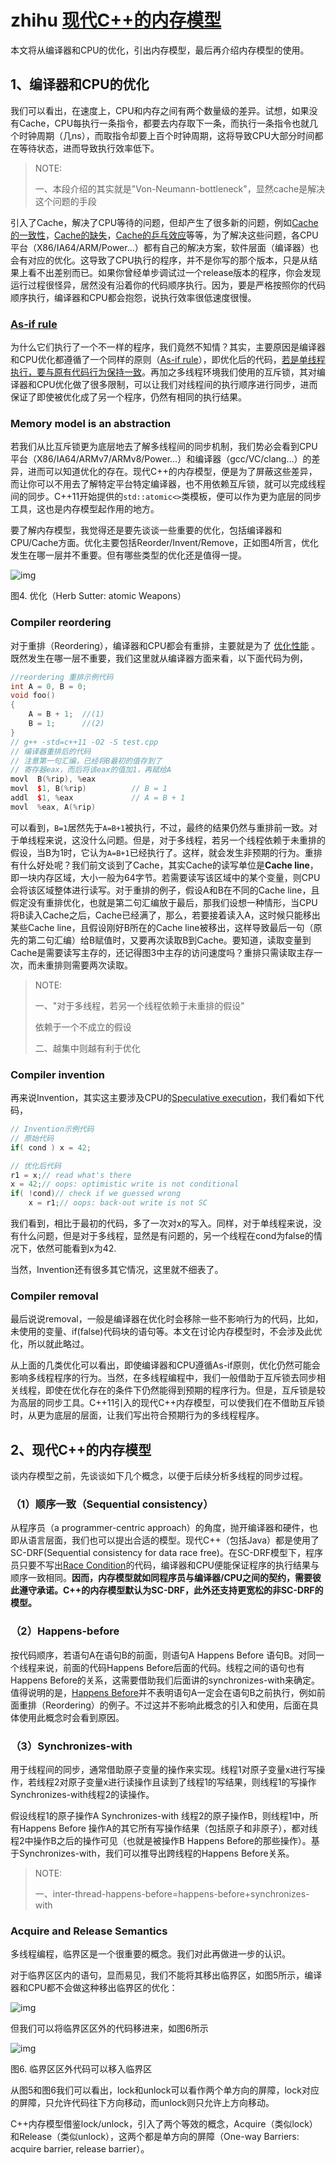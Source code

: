 # zhihu [现代C++的内存模型](https://zhuanlan.zhihu.com/p/382372072)

本文将从编译器和CPU的优化，引出内存模型，最后再介绍内存模型的使用。

## 1、编译器和CPU的优化



我们可以看出，在速度上，CPU和内存之间有两个数量级的差异。试想，如果没有Cache，CPU每执行一条指令，都要去内存取下一条，而执行一条指令也就几个时钟周期（几ns），而取指令却要上百个时钟周期，这将导致CPU大部分时间都在等待状态，进而导致执行效率低下。

> NOTE:
>
> 一、本段介绍的其实就是"Von-Neumann-bottleneck"，显然cache是解决这个问题的手段



引入了Cache，解决了CPU等待的问题，但却产生了很多新的问题，例如[Cache的一致性](https://link.zhihu.com/?target=https%3A//en.wikipedia.org/wiki/Cache_coherence)，[Cache的缺失](https://link.zhihu.com/?target=https%3A//en.wikipedia.org/wiki/CPU_cache%23Cache_miss)，[Cache的乒乓效应](https://link.zhihu.com/?target=https%3A//stackoverflow.com/questions/30684974/are-cache-line-ping-pong-and-false-sharing-the-same%23%3A~%3Atext%3DCache%20line%20ping-ponging%20is%20the%20effect%20where%20a%2Cbe%20cause%20by%20either%20false%20or%20true%20sharing)等等，为了解决这些问题，各CPU平台（X86/IA64/ARM/Power…）都有自己的解决方案，软件层面（编译器）也会有对应的优化。这导致了CPU执行的程序，并不是你写的那个版本，只是从结果上看不出差别而已。如果你曾经单步调试过一个release版本的程序，你会发现运行过程很怪异，居然没有沿着你的代码顺序执行。因为，要是严格按照你的代码顺序执行，编译器和CPU都会抱怨，说执行效率很低速度很慢。

### [As-if rule](https://link.zhihu.com/?target=https%3A//en.wikipedia.org/wiki/As-if_rule)

为什么它们执行了一个不一样的程序，我们竟然不知情？其实，主要原因是编译器和CPU优化都遵循了一个同样的原则（[As-if rule](https://link.zhihu.com/?target=https%3A//en.wikipedia.org/wiki/As-if_rule)），即优化后的代码，[若是单线程执行，要与原有代码行为保持一致](https://link.zhihu.com/?target=https%3A//preshing.com/20120625/memory-ordering-at-compile-time/)。再加之多线程环境我们使用的互斥锁，其对编译器和CPU优化做了很多限制，可以让我们对线程间的执行顺序进行同步，进而保证了即使被优化成了另一个程序，仍然有相同的执行结果。

### Memory model is an abstraction

若我们从比互斥锁更为底层地去了解多线程间的同步机制，我们势必会看到CPU平台（X86/IA64/ARMv7/ARMv8/Power…）和编译器（gcc/VC/clang…）的差异，进而可以知道优化的存在。现代C++的内存模型，便是为了屏蔽这些差异，而让你可以不用去了解特定平台特定编译器，也不用依赖互斥锁，就可以完成线程间的同步。C++11开始提供的`std::atomic<>`类模板，便可以作为更为底层的同步工具，这也是内存模型起作用的地方。



要了解内存模型，我觉得还是要先谈谈一些重要的优化，包括编译器和CPU/Cache方面。优化主要包括Reorder/Invent/Remove，正如图4所言，优化发生在哪一层并不重要。但有哪些类型的优化还是值得一提。

![img](https://pic3.zhimg.com/80/v2-7e5fd70c1c30243c2a2d67ed49f6ff0e_1440w.webp)

图4. 优化（Herb Sutter: atomic Weapons）

### Compiler reordering

对于重排（Reordering），编译器和CPU都会有重排，主要就是为了 [优化性能](https://link.zhihu.com/?target=https%3A//preshing.com/20120625/memory-ordering-at-compile-time/) 。既然发生在哪一层不重要，我们这里就从编译器方面来看，以下面代码为例，

```cpp
//reordering 重排示例代码
int A = 0, B = 0;
void foo()
{
    A = B + 1;  //(1)
    B = 1;      //(2) 
}
// g++ -std=c++11 -O2 -S test.cpp
// 编译器重排后的代码
// 注意第一句汇编，已经将B最初的值存到了
// 寄存器eax，而后将该eax的值加1，再赋给A
movl  B(%rip), %eax
movl  $1, B(%rip)          // B = 1
addl  $1, %eax             // A = B + 1
movl  %eax, A(%rip)
```

可以看到，`B=1`居然先于`A=B+1`被执行，不过，最终的结果仍然与重排前一致。对于单线程来说，这没什么问题。但是，对于多线程，若另一个线程依赖于未重排的假设，当B为1时，它认为`A=B+1`已经执行了。这样，就会发生非预期的行为。重排有什么好处呢？我们前文谈到了Cache，其实Cache的读写单位是**Cache line**，即一块内存区域，大小一般为64字节。若需要读写该区域中的某个变量，则CPU会将该区域整体进行读写。对于重排的例子，假设A和B在不同的Cache line，且假定没有重排优化，也就是第二句汇编放于最后，那我们设想一种情形，当CPU将B读入Cache之后，Cache已经满了，那么，若要接着读入A，这时候只能移出某些Cache line，且假设刚好B所在的Cache line被移出，这样导致最后一句（原先的第二句汇编）给B赋值时，又要再次读取B到Cache。要知道，读取变量到Cache是需要读写主存的，还记得图3中主存的访问速度吗？重排只需读取主存一次，而未重排则需要两次读取。

> NOTE:
>
> 一、"对于多线程，若另一个线程依赖于未重排的假设"
>
> 依赖于一个不成立的假设
>
> 二、越集中则越有利于优化



### Compiler invention

再来说Invention，其实这主要涉及CPU的[Speculative execution](https://link.zhihu.com/?target=https%3A//en.wikipedia.org/wiki/Speculative_execution)，我们看如下代码，

```cpp
// Invention示例代码
// 原始代码
if( cond ) x = 42;

// 优化后代码
r1 = x;// read what's there
x = 42;// oops: optimistic write is not conditional
if( !cond)// check if we guessed wrong
    x = r1;// oops: back-out write is not SC
```

我们看到，相比于最初的代码，多了一次对x的写入。同样，对于单线程来说，没有什么问题，但是对于多线程，显然是有问题的，另一个线程在cond为false的情况下，依然可能看到x为42.

当然，Invention还有很多其它情况，这里就不细表了。

### Compiler removal

最后说说removal，一般是编译器在优化时会移除一些不影响行为的代码，比如，未使用的变量、if(false)代码块的语句等。本文在讨论内存模型时，不会涉及此优化，所以就此略过。



从上面的几类优化可以看出，即使编译器和CPU遵循As-if原则，优化仍然可能会影响多线程程序的行为。当然，在多线程编程中，我们一般借助于互斥锁去同步相关线程，即使在优化存在的条件下仍然能得到预期的程序行为。但是，互斥锁是较为高层的同步工具。C++11引入的现代C++内存模型，可以使我们在不借助互斥锁时，从更为底层的层面，让我们写出符合预期行为的多线程程序。

## 2、现代C++的内存模型

谈内存模型之前，先谈谈如下几个概念，以便于后续分析多线程的同步过程。

### （1）顺序一致（Sequential consistency）





从程序员（a programmer-centric approach）的角度，抛开编译器和硬件，也即从语言层面，我们也可以提出合适的模型。现代C++（包括Java）都是使用了SC-DRF(Sequential consistency for data race free)。在SC-DRF模型下，程序员只要不写出[Race Condition](https://link.zhihu.com/?target=https%3A//stackoverflow.com/questions/34510/what-is-a-race-condition)的代码，编译器和CPU便能保证程序的执行结果与顺序一致相同。**因而，内存模型就如同程序员与编译器/CPU之间的契约，需要彼此遵守承诺。C++的内存模型默认为SC-DRF，此外还支持更宽松的非SC-DRF的模型。**



### （2）Happens-before

按代码顺序，若语句A在语句B的前面，则语句A Happens Before 语句B。对同一个线程来说，前面的代码Happens Before后面的代码。线程之间的语句也有Happens Before的关系，这需要借助我们后面讲的synchronizes-with来确定。值得说明的是，[Happens Before](https://link.zhihu.com/?target=https%3A//preshing.com/20130702/the-happens-before-relation/)并不表明语句A一定会在语句B之前执行，例如前面重排（Reordering）的例子。不过这并不影响此概念的引入和使用，后面在具体使用此概念时会看到原因。



### （3）Synchronizes-with

用于线程间的同步，通常借助原子变量的操作来实现。线程1对原子变量x进行写操作，若线程2对原子变量x进行读操作且读到了线程1的写结果，则线程1的写操作Synchronizes-with线程2的读操作。

假设线程1的原子操作A Synchronizes-with 线程2的原子操作B，则线程1中，所有Happens Before 操作A的其它所有写操作结果（包括原子和非原子），都对线程2中操作B之后的操作可见（也就是被操作B Happens Before的那些操作）。基于Synchronizes-with，我们可以推导出跨线程的Happens Before关系。

> NOTE:
>
> 一、inter-thread-happens-before=happens-before+synchronizes-with



### Acquire and Release Semantics

多线程编程，临界区是一个很重要的概念。我们对此再做进一步的认识。

对于临界区区内的语句，显而易见，我们不能将其移出临界区，如图5所示，编译器和CPU都不会做这种移出临界区的优化：

![img](https://pic4.zhimg.com/80/v2-b98871fbc8c78e36c725ef1613d32cfb_1440w.webp)

但我们可以将临界区区外的代码移进来，如图6所示

![img](https://pic3.zhimg.com/80/v2-b4e18614982ee5c9f9f3222675c967a6_1440w.webp)

图6. 临界区区外代码可以移入临界区

从图5和图6我们可以看出，lock和unlock可以看作两个单方向的屏障，lock对应的屏障，只允许代码往下方向移动，而unlock则只允许上方向移动。

C++内存模型借鉴lock/unlock，引入了两个等效的概念，Acquire（类似lock）和Release（类似unlock），这两个都是单方向的屏障（One-way Barriers: acquire barrier, release barrier）。

